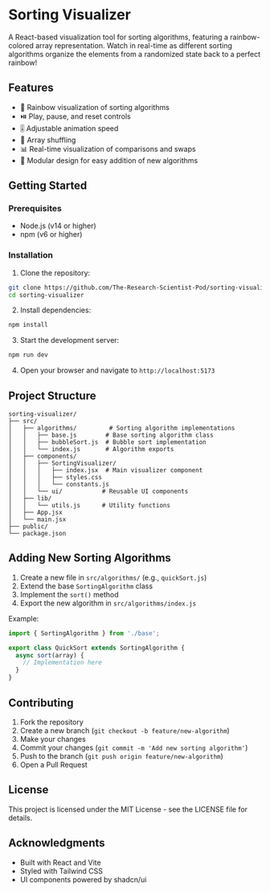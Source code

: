 # Sorting Visualizer

A React-based visualization tool for sorting algorithms, featuring a rainbow-colored array representation. Watch in real-time as different sorting algorithms organize the elements from a randomized state back to a perfect rainbow!

## Features

- 🌈 Rainbow visualization of sorting algorithms
- ⏯️ Play, pause, and reset controls
- 🎚️ Adjustable animation speed
- 🔄 Array shuffling
- 📊 Real-time visualization of comparisons and swaps
- 🧩 Modular design for easy addition of new algorithms

## Getting Started

### Prerequisites

- Node.js (v14 or higher)
- npm (v6 or higher)

### Installation

1. Clone the repository:
```bash
git clone https://github.com/The-Research-Scientist-Pod/sorting-visualizer.git
cd sorting-visualizer
```

2. Install dependencies:
```bash
npm install
```

3. Start the development server:
```bash
npm run dev
```

4. Open your browser and navigate to `http://localhost:5173`

## Project Structure

```
sorting-visualizer/
├── src/
│   ├── algorithms/         # Sorting algorithm implementations
│   │   ├── base.js        # Base sorting algorithm class
│   │   ├── bubbleSort.js  # Bubble sort implementation
│   │   └── index.js       # Algorithm exports
│   ├── components/
│   │   ├── SortingVisualizer/
│   │   │   ├── index.jsx  # Main visualizer component
│   │   │   ├── styles.css
│   │   │   └── constants.js
│   │   └── ui/           # Reusable UI components
│   ├── lib/
│   │   └── utils.js      # Utility functions
│   ├── App.jsx
│   └── main.jsx
├── public/
└── package.json
```

## Adding New Sorting Algorithms

1. Create a new file in `src/algorithms/` (e.g., `quickSort.js`)
2. Extend the base `SortingAlgorithm` class
3. Implement the `sort()` method
4. Export the new algorithm in `src/algorithms/index.js`

Example:
```javascript
import { SortingAlgorithm } from './base';

export class QuickSort extends SortingAlgorithm {
  async sort(array) {
    // Implementation here
  }
}
```

## Contributing

1. Fork the repository
2. Create a new branch (`git checkout -b feature/new-algorithm`)
3. Make your changes
4. Commit your changes (`git commit -m 'Add new sorting algorithm'`)
5. Push to the branch (`git push origin feature/new-algorithm`)
6. Open a Pull Request

## License

This project is licensed under the MIT License - see the LICENSE file for details.

## Acknowledgments

- Built with React and Vite
- Styled with Tailwind CSS
- UI components powered by shadcn/ui
